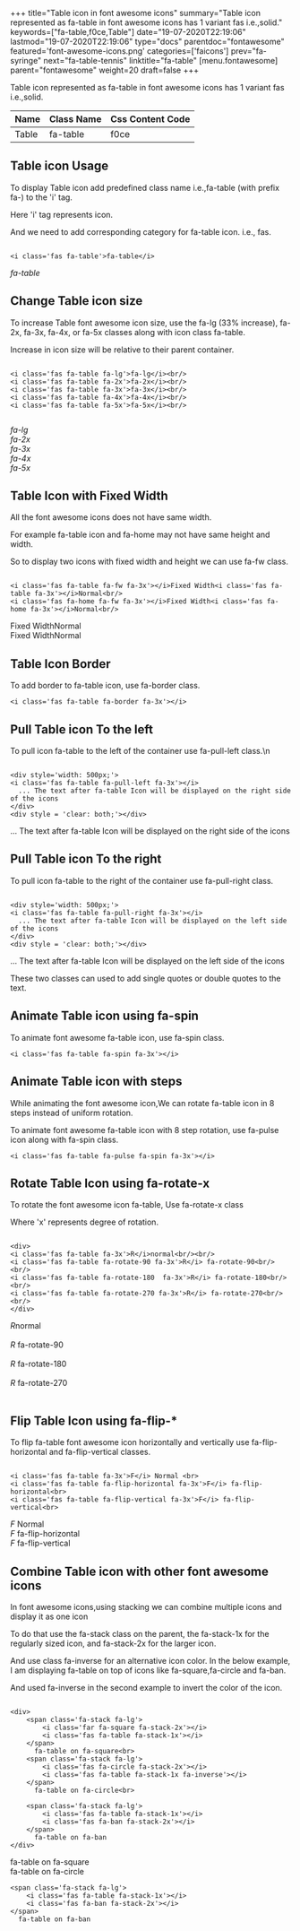 +++
title="Table icon in font awesome icons"
summary="Table icon represented as fa-table in font awesome icons has 1 variant fas i.e.,solid."
keywords=["fa-table,f0ce,Table"]
date="19-07-2020T22:19:06"
lastmod="19-07-2020T22:19:06"
type="docs"
parentdoc="fontawesome"
featured='font-awesome-icons.png'
categories=['faicons']
prev="fa-syringe"
next="fa-table-tennis"
linktitle="fa-table"
[menu.fontawesome]
parent="fontawesome"
weight=20
draft=false
+++


Table icon represented as fa-table in font awesome icons has 1 variant fas i.e.,solid.

<div class='table-responsive'><table class='table'><thead><tr><th>Name</th><th>Class Name</th><th>Css Content Code</th></tr></thead><tbody><tr><td>Table</td><td>fa-table</td><td>f0ce</td></tr></tbody></table></div>



## Table icon Usage

To display Table icon add predefined class name i.e.,fa-table (with prefix fa-) to the 'i' tag.

Here 'i' tag represents icon.

And we need to add corresponding category for fa-table icon. i.e., fas.


```

<i class='fas fa-table'>fa-table</i>
```

<i class='fas fa-table'>fa-table</i>




## Change Table icon size
To increase Table font awesome icon size, use the fa-lg (33% increase), fa-2x, fa-3x, fa-4x, or fa-5x classes along with icon class fa-table.

Increase in icon size will be relative to their parent container. 

```

<i class='fas fa-table fa-lg'>fa-lg</i><br/>
<i class='fas fa-table fa-2x'>fa-2x</i><br/>
<i class='fas fa-table fa-3x'>fa-3x</i><br/>
<i class='fas fa-table fa-4x'>fa-4x</i><br/>
<i class='fas fa-table fa-5x'>fa-5x</i><br/>
            
```

<i class='fas fa-table fa-lg'>fa-lg</i><br/>
<i class='fas fa-table fa-2x'>fa-2x</i><br/>
<i class='fas fa-table fa-3x'>fa-3x</i><br/>
<i class='fas fa-table fa-4x'>fa-4x</i><br/>
<i class='fas fa-table fa-5x'>fa-5x</i><br/>
            



## Table Icon with Fixed Width 

All the font awesome icons does not have same width.

For example fa-table icon and fa-home may not have same height and width.

So to display two icons with fixed width and height we can use fa-fw class.


```

<i class='fas fa-table fa-fw fa-3x'></i>Fixed Width<i class='fas fa-table fa-3x'></i>Normal<br/>
<i class='fas fa-home fa-fw fa-3x'></i>Fixed Width<i class='fas fa-home fa-3x'></i>Normal<br/>
```

<i class='fas fa-table fa-fw fa-3x'></i>Fixed Width<i class='fas fa-table fa-3x'></i>Normal<br/>
<i class='fas fa-home fa-fw fa-3x'></i>Fixed Width<i class='fas fa-home fa-3x'></i>Normal<br/>



## Table Icon Border 

To add border to fa-table icon, use fa-border class.


```
<i class='fas fa-table fa-border fa-3x'></i>

```
<i class='fas fa-table fa-border fa-3x'></i>





## Pull Table icon To the left

To pull icon fa-table to the left of the container use fa-pull-left class.\n

```

<div style='width: 500px;'>
<i class='fas fa-table fa-pull-left fa-3x'></i>
  ... The text after fa-table Icon will be displayed on the right side of the icons
</div>
<div style = 'clear: both;'></div>
```

<div style='width: 500px;'>
<i class='fas fa-table fa-pull-left fa-3x'></i>
  ... The text after fa-table Icon will be displayed on the right side of the icons
</div>
<div style = 'clear: both;'></div>




## Pull Table icon To the right
To pull icon fa-table to the right of the container use fa-pull-right class.

```

<div style='width: 500px;'>
<i class='fas fa-table fa-pull-right fa-3x'></i>
  ... The text after fa-table Icon will be displayed on the left side of the icons
</div>
<div style = 'clear: both;'></div>
```

<div style='width: 500px;'>
<i class='fas fa-table fa-pull-right fa-3x'></i>
  ... The text after fa-table Icon will be displayed on the left side of the icons
</div>
<div style = 'clear: both;'></div>

These two classes can used to add single quotes or double quotes to the text.


## Animate Table icon using fa-spin
To animate font awesome fa-table icon, use fa-spin class.

```
<i class='fas fa-table fa-spin fa-3x'></i>
```
<i class='fas fa-table fa-spin fa-3x'></i>




## Animate Table icon with steps
While animating the font awesome icon,We can rotate fa-table icon in 8 steps instead of uniform rotation.

To animate font awesome fa-table icon with 8 step rotation, use fa-pulse icon along with fa-spin class.


```
<i class='fas fa-table fa-pulse fa-spin fa-3x'></i>

```
<i class='fas fa-table fa-pulse fa-spin fa-3x'></i>





## Rotate Table Icon using fa-rotate-x
To rotate the font awesome icon fa-table, Use fa-rotate-x class

Where 'x' represents degree of rotation.


```

<div>
<i class='fas fa-table fa-3x'>R</i>normal<br/><br/>
<i class='fas fa-table fa-rotate-90 fa-3x'>R</i> fa-rotate-90<br/><br/> 
<i class='fas fa-table fa-rotate-180  fa-3x'>R</i> fa-rotate-180<br/><br/> 
<i class='fas fa-table fa-rotate-270 fa-3x'>R</i> fa-rotate-270<br/><br/>
</div>
```

<div>
<i class='fas fa-table fa-3x'>R</i>normal<br/><br/>
<i class='fas fa-table fa-rotate-90 fa-3x'>R</i> fa-rotate-90<br/><br/> 
<i class='fas fa-table fa-rotate-180  fa-3x'>R</i> fa-rotate-180<br/><br/> 
<i class='fas fa-table fa-rotate-270 fa-3x'>R</i> fa-rotate-270<br/><br/>
</div>




## Flip Table Icon using fa-flip-*
To flip fa-table font awesome icon horizontally and vertically use fa-flip-horizontal and fa-flip-vertical classes. 

```

<i class='fas fa-table fa-3x'>F</i> Normal <br>
<i class='fas fa-table fa-flip-horizontal fa-3x'>F</i> fa-flip-horizontal<br>
<i class='fas fa-table fa-flip-vertical fa-3x'>F</i> fa-flip-vertical<br>
```

<i class='fas fa-table fa-3x'>F</i> Normal <br>
<i class='fas fa-table fa-flip-horizontal fa-3x'>F</i> fa-flip-horizontal<br>
<i class='fas fa-table fa-flip-vertical fa-3x'>F</i> fa-flip-vertical<br>




## Combine Table icon with other font awesome icons
In font awesome icons,using stacking we can combine multiple icons and display it as one icon 

To do that use the fa-stack class on the parent, the fa-stack-1x for the regularly sized icon, and fa-stack-2x for the larger icon.

And use class fa-inverse for an alternative icon color. 
In the below example, I am displaying fa-table on top of icons like fa-square,fa-circle and fa-ban.

And used fa-inverse in the second example to invert the color of the icon.

```

<div>
    <span class='fa-stack fa-lg'>
        <i class='far fa-square fa-stack-2x'></i>
        <i class='fas fa-table fa-stack-1x'></i>
    </span>
      fa-table on fa-square<br>
    <span class='fa-stack fa-lg'>
        <i class='fas fa-circle fa-stack-2x'></i>
        <i class='fas fa-table fa-stack-1x fa-inverse'></i>
    </span>
      fa-table on fa-circle<br>

    <span class='fa-stack fa-lg'>
        <i class='fas fa-table fa-stack-1x'></i>
        <i class='fas fa-ban fa-stack-2x'></i>
    </span>
      fa-table on fa-ban
</div>
```

<div>
    <span class='fa-stack fa-lg'>
        <i class='far fa-square fa-stack-2x'></i>
        <i class='fas fa-table fa-stack-1x'></i>
    </span>
      fa-table on fa-square<br>
    <span class='fa-stack fa-lg'>
        <i class='fas fa-circle fa-stack-2x'></i>
        <i class='fas fa-table fa-stack-1x fa-inverse'></i>
    </span>
      fa-table on fa-circle<br>

    <span class='fa-stack fa-lg'>
        <i class='fas fa-table fa-stack-1x'></i>
        <i class='fas fa-ban fa-stack-2x'></i>
    </span>
      fa-table on fa-ban
</div>







